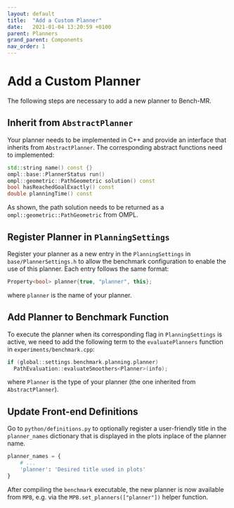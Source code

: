 ```yaml
---
layout: default
title:  "Add a Custom Planner"
date:   2021-01-04 13:20:59 +0100
parent: Planners
grand_parent: Components
nav_order: 1
---
```


# Add a Custom Planner

The following steps are necessary to add a new planner to Bench-MR.

## Inherit from `AbstractPlanner`

Your planner needs to be implemented in C++ and provide an interface that inherits from `AbstractPlanner`. The corresponding abstract functions need to implemented:

```cpp
std::string name() const {}
ompl::base::PlannerStatus run()
ompl::geometric::PathGeometric solution() const
bool hasReachedGoalExactly() const
double planningTime() const
```

As shown, the path solution needs to be returned as a `ompl::geometric::PathGeometric` from OMPL.

## Register Planner in `PlanningSettings`

Register your planner as a new entry in the `PlanningSettings` in `base/PlannerSettings.h` to allow the benchmark configuration to enable the use of this planner. Each entry follows the same format:

```cpp
Property<bool> planner{true, "planner", this};
```

where `planner` is the name of your planner.

## Add Planner to Benchmark Function

To execute the planner when its corresponding flag in `PlanningSettings` is active, we need to add the following term to the `evaluatePlanners` function in `experiments/benchmark.cpp`:

```cpp
if (global::settings.benchmark.planning.planner)
  PathEvaluation::evaluateSmoothers<Planner>(info);
```

where `Planner` is the type of your planner (the one inherited from `AbstractPlanner`).

## Update Front-end Definitions

Go to `python/definitions.py` to optionally register a user-friendly title in the `planner_names` dictionary that is displayed in the plots inplace of the planner name.

```py
planner_names = {
	# ...
	'planner': 'Desired title used in plots'
}
```

After compiling the `benchmark` executable, the new planner is now available from `MPB`, e.g. via the `MPB.set_planners(["planner"])` helper function.